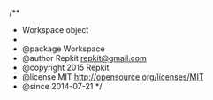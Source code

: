 /**
 * Workspace object
 *
 * @package    Workspace
 * @author     Repkit <repkit@gmail.com>
 * @copyright  2015 Repkit
 * @license    MIT <http://opensource.org/licenses/MIT>
 * @since      2014-07-21
 */